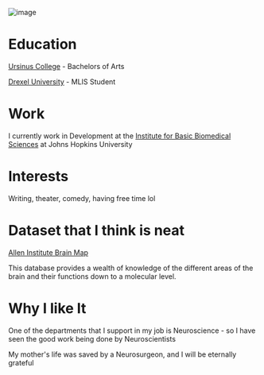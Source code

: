 ![image](https://github.com/user-attachments/assets/33199d10-7109-4910-b0f3-14df6c7da8ee)

# **Education** #

[Ursinus College](https://www.ursinus.edu/) - Bachelors of Arts

[Drexel University](https://drexel.edu/) - MLIS Student

# **Work** #

I currently work in Development at the [Institute for Basic Biomedical Sciences](https://www.hopkinsmedicine.org/institute-basic-biomedical-sciences) at Johns Hopkins University

# **Interests** #

Writing, theater, comedy, having free time lol

# **Dataset that I think is neat** #

[Allen Institute Brain Map ](https://portal.brain-map.org/)

This database provides a wealth of knowledge of the different areas of the brain and their functions down to a molecular level. 

#  Why I like It  #
One of the departments that I support in my job is Neuroscience - so I have seen the good work being done by Neuroscientists

My mother's life was saved by a Neurosurgeon, and I will be eternally grateful
